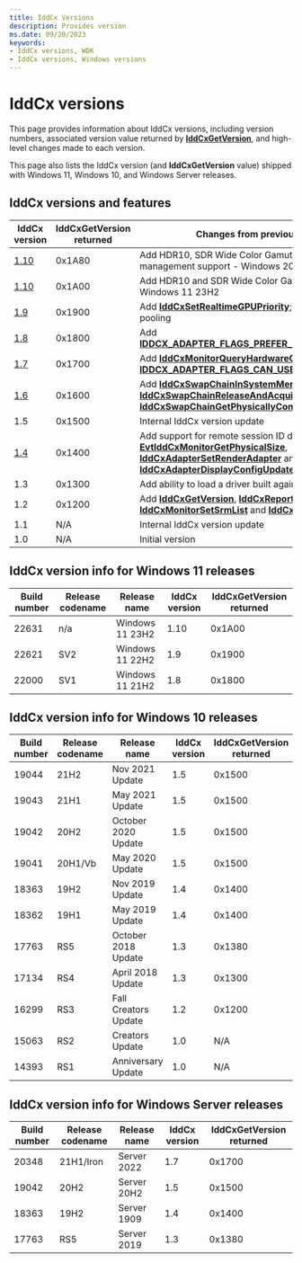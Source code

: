 ```yaml
---
title: IddCx Versions
description: Provides version
ms.date: 09/20/2023
keywords:
- IddCx versions, WDK
- IddCx versions, Windows versions
---
```


# IddCx versions

This page provides information about IddCx versions, including version numbers, associated version value returned by [**IddCxGetVersion**](/windows-hardware/drivers/ddi/iddcx/nf-iddcx-iddcxgetversion), and high-level changes made to each version.

This page also lists the IddCx version (and **IddCxGetVersion** value) shipped with Windows 11, Windows 10, and Windows Server releases.

## IddCx versions and features

| IddCx version | IddCxGetVersion returned | Changes from previous public version |
| ------------- | ------------------------ | ------------------------------------ |
| [1.10](iddcx1.10-updates.md) | 0x1A80 | Add HDR10, SDR Wide Color Gamut (WCG) and runtime power management support - Windows 2024 |
| [1.10](iddcx1.10-updates.md) | 0x1A00 | Add HDR10 and SDR Wide Color Gamut (WCG) support - Windows 11 23H2 |
| [1.9](iddcx1.9-updates.md) | 0x1900 | Add [**IddCxSetRealtimeGPUPriority**](/windows-hardware/drivers/ddi/iddcx/nf-iddcx-iddcxsetrealtimegpupriority); disallow UMDF process pooling |
| [1.8](iddcx1.8-updates.md) | 0x1800 | Add [**IDDCX_ADAPTER_FLAGS_PREFER_PRECISE_PRESENT_REGIONS**](/windows-hardware/drivers/ddi/iddcx/ne-iddcx-iddcx_adapter_flags) |
| [1.7](iddcx1.7-updates.md) | 0x1700 | Add [**IddCxMonitorQueryHardwareCursor2**](/windows-hardware/drivers/ddi/iddcx/nf-iddcx-iddcxmonitorqueryhardwarecursor2) and deprecate [**IDDCX_ADAPTER_FLAGS_CAN_USE_MOVE_REGIONS**](/windows-hardware/drivers/ddi/iddcx/ne-iddcx-iddcx_adapter_flags) |
| [1.6](iddcx1.6-updates.md) | 0x1600 | Add [**IddCxSwapChainInSystemMemory**](/windows-hardware/drivers/ddi/iddcx/nf-iddcx-iddcxswapchaininsystemmemory), [**IddCxSwapChainReleaseAndAcquireSystemBuffer**](/windows-hardware/drivers/ddi/iddcx/nf-iddcx-iddcxswapchainreleaseandacquiresystembuffer) and [**IddCxSwapChainGetPhysicallyContiguousAddress**](/windows-hardware/drivers/ddi/iddcx/nf-iddcx-iddcxswapchaingetphysicallycontiguousaddress) |
| 1.5                        | 0x1500 | Internal IddCx version update |
| [1.4](iddcx1.4-updates.md) | 0x1400 | Add support for remote session ID drivers, [**EvtIddCxMonitorGetPhysicalSize**](/windows-hardware/drivers/ddi/iddcx/nc-iddcx-evt_idd_cx_monitor_get_physical_size), [**IddCxAdapterSetRenderAdapter**](/windows-hardware/drivers/ddi/iddcx/nf-iddcx-iddcxadaptersetrenderadapter) and [**IddCxAdapterDisplayConfigUpdate**](/windows-hardware/drivers/ddi/iddcx/nc-iddcx-pfn_iddcxadapterdisplayconfigupdate) |
| 1.3                        | 0x1300 | Add ability to load a driver built against IddCx 1.3 or above |
| 1.2                        | 0x1200 | Add [**IddCxGetVersion**](/windows-hardware/drivers/ddi/iddcx/nf-iddcx-iddcxgetversion), [**IddCxReportCriticalError**](/windows-hardware/drivers/ddi/iddcx/nf-iddcx-iddcxreportcriticalerror), [**IddCxMonitorSetSrmList**](/windows-hardware/drivers/ddi/iddcx/nf-iddcx-iddcxmonitorsetsrmlist) and [**IddCxMonitorGetSrmListVersion**](/windows-hardware/drivers/ddi/iddcx/nf-iddcx-iddcxmonitorgetsrmlistversion) |
| 1.1                        | N/A    | Internal IddCx version update |
| 1.0                        | N/A    | Initial version |

## IddCx version info for Windows 11 releases

| Build number | Release codename | Release name         | IddCx version | IddCxGetVersion returned |
| ------------ | ---------------- | -------------------- | ------------- | ------------------------ |
| 22631        | n/a              | Windows 11 23H2      | 1.10          | 0x1A00 |
| 22621        | SV2              | Windows 11 22H2      | 1.9           | 0x1900 |
| 22000        | SV1              | Windows 11 21H2      | 1.8           | 0x1800 |

## IddCx version info for Windows 10 releases

| Build number | Release codename | Release name         | IddCx version | IddCxGetVersion returned |
| ------------ | ---------------- | -------------------- | ------------- | ------------------------ |
| 19044        | 21H2             | Nov 2021 Update      | 1.5           | 0x1500 |
| 19043        | 21H1             | May 2021 Update      | 1.5           | 0x1500 |
| 19042        | 20H2             | October 2020 Update  | 1.5           | 0x1500 |
| 19041        | 20H1/Vb          | May 2020 Update      | 1.5           | 0x1500 |
| 18363        | 19H2             | Nov 2019 Update      | 1.4           | 0x1400 |
| 18362        | 19H1             | May 2019 Update      | 1.4           | 0x1400 |
| 17763        | RS5              | October 2018 Update  | 1.3           | 0x1380 |
| 17134        | RS4              | April 2018 Update    | 1.3           | 0x1300 |
| 16299        | RS3              | Fall Creators Update | 1.2           | 0x1200 |
| 15063        | RS2              | Creators Update      | 1.0           | N/A    |
| 14393        | RS1              | Anniversary Update   | 1.0           | N/A    |

## IddCx version info for Windows Server releases

| Build number | Release codename | Release name | IddCx version | IddCxGetVersion returned |
| ------------ | ---------------- | ------------ | ------------- | ------------------------ |
| 20348        | 21H1/Iron        | Server 2022  | 1.7           | 0x1700 |
| 19042        | 20H2             | Server 20H2  | 1.5           | 0x1500 |
| 18363        | 19H2             | Server 1909  | 1.4           | 0x1400 |
| 17763        | RS5              | Server 2019  | 1.3           | 0x1380 |

